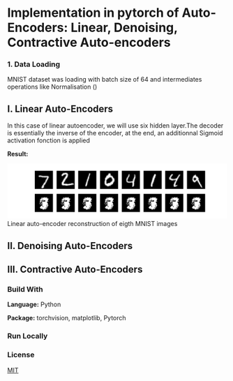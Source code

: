 # Implementation in pytorch of Auto-Encoders: Linear, Denoising, Contractive Auto-encoders

### 1. Data Loading
MNIST dataset was loading with batch size of 64 and intermediates operations like Normalisation () 

## I. Linear Auto-Encoders
In this case of linear autoencoder, we will use six hidden layer.The decoder is essentially the inverse of the encoder, at the end, an additionnal Sigmoid activation fonction is applied

**Result:** 

![Linear_auto_encoder](./assets/Linear_auto_encoder.png)
Linear auto-encoder reconstruction of eigth MNIST images

## II. Denoising Auto-Encoders
## III. Contractive Auto-Encoders





### Build With

**Language:** Python

**Package:** torchvision, matplotlib, Pytorch

### Run Locally
### License

[MIT](https://choosealicense.com/licenses/mit/)